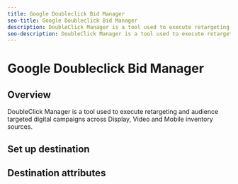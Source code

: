 ```yaml
---
title: Google Doubleclick Bid Manager
seo-title: Google Doubleclick Bid Manager
description: DoubleClick Manager is a tool used to execute retargeting and audience targeted digital campaigns across Display, Video and Mobile inventory sources.
seo-description: DoubleClick Manager is a tool used to execute retargeting and audience targeted digital campaigns across Display, Video and Mobile inventory sources.
---
```


# Google Doubleclick Bid Manager

## Overview

DoubleClick Manager is a tool used to execute retargeting and audience targeted digital campaigns across Display, Video and Mobile inventory sources.

## Set up destination

## Destination attributes